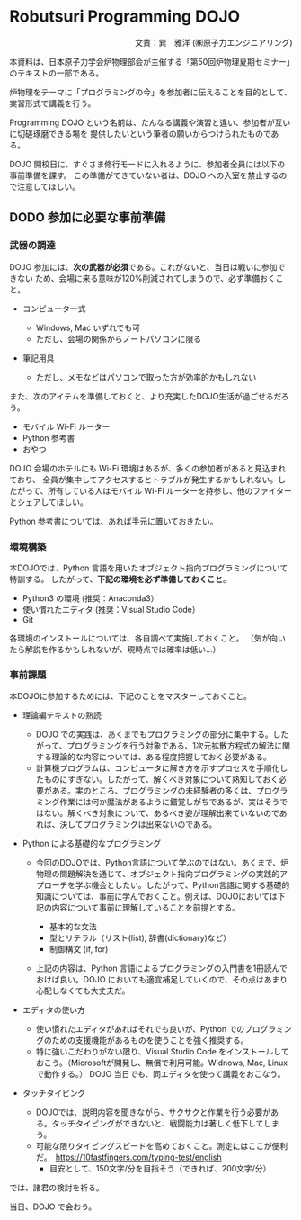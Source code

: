 # Robutsuri Programming DOJO

<div style="text-align: right;">
文責：巽　雅洋 (㈱原子力エンジニアリング)
</div>

本資料は、日本原子力学会炉物理部会が主催する「第50回炉物理夏期セミナー」のテキストの一部である。

炉物理をテーマに「プログラミングの今」を参加者に伝えることを目的として、実習形式で講義を行う。

Programming DOJO という名前は、たんなる講義や演習と違い、参加者が互いに切磋琢磨できる場を
提供したいという筆者の願いからつけられたものである。

DOJO 開校日に、すぐさま修行モードに入れるように、参加者全員には以下の事前準備を課す。
この準備ができていない者は、DOJO への入室を禁止するので注意してほしい。

## DODO 参加に必要な事前準備

### 武器の調達
DOJO 参加には、**次の武器が必須**である。これがないと、当日は戦いに参加できない
ため、会場に来る意味が120%削減されてしまうので、必ず準備おくこと。

+ コンピュータ一式
   - Windows, Mac いずれでも可
   - ただし、会場の関係からノートパソコンに限る

+ 筆記用具
   - ただし、メモなどはパソコンで取った方が効率的かもしれない

また、次のアイテムを準備しておくと、より充実したDOJO生活が過ごせるだろう。

+ モバイル Wi-Fi ルーター
+ Python 参考書
+ おやつ

DOJO 会場のホテルにも Wi-Fi 環境はあるが、多くの参加者があると見込まれており、
全員が集中してアクセスするとトラブルが発生するかもしれない。したがって、所有している人はモバイル Wi-Fi ルーターを持参し、他のファイターとシェアしてほしい。

Python 参考書については、あれば手元に置いておきたい。


### 環境構築

本DOJOでは、Python 言語を用いたオブジェクト指向プログラミングについて特訓する。
したがって、**下記の環境を必ず準備しておくこと**。

+ Python3 の環境 (推奨：Anaconda3）
+ 使い慣れたエディタ (推奨：Visual Studio Code）
+ Git

各環境のインストールについては、各自調べて実施しておくこと。
（気が向いたら解説を作るかもしれないが、現時点では確率は低い…）

### 事前課題

本DOJOに参加するためには、下記のことをマスターしておくこと。

+ 理論編テキストの熟読
    - DOJO での実践は、あくまでもプログラミングの部分に集中する。したがって、プログラミングを行う対象である、1次元拡散方程式の解法に関する理論的な内容については、ある程度把握しておく必要がある。
    - 計算機プログラムは、コンピュータに解き方を示すプロセスを手順化したものにすぎない。したがって、解くべき対象について熟知しておく必要がある。実のところ、プログラミングの未経験者の多くは、プログラミング作業には何か魔法があるように錯覚しがちであるが、実はそうではない。解くべき対象について、あるべき姿が理解出来ていないのであれば、決してプログラミングは出来ないのである。

+ Python による基礎的なプログラミング
    - 今回のDOJOでは、Python言語について学ぶのではない。あくまで、炉物理の問題解決を通じて、オブジェクト指向プログラミングの実践的アプローチを学ぶ機会としたい。したがって、Python言語に関する基礎的知識については、事前に学んでおくこと。例えば、DOJOにおいては下記の内容について事前に理解していることを前提とする。
        - 基本的な文法
        - 型とリテラル（リスト(list), 辞書(dictionary)など）
        - 制御構文 (if, for)
    
    - 上記の内容は、Python 言語によるプログラミングの入門書を1冊読んでおけば良い。DOJO においても適宜補足していくので、その点はあまり心配しなくても大丈夫だ。

+ エディタの使い方
    - 使い慣れたエディタがあればそれでも良いが、Python でのプログラミングのための支援機能があるものを使うことを強く推奨する。
    - 特に強いこだわりがない限り、Visual Studio Code をインストールしておこう。（Microsoftが開発し、無償で利用可能。Widnows, Mac, Linux で動作する。） DOJO 当日でも、同エディタを使って講義をおこなう。

+ タッチタイピング
    - DOJOでは、説明内容を聞きながら、サクサクと作業を行う必要がある。タッチタイピングができないと、戦闘能力は著しく低下してしまう。
    - 可能な限りタイピングスピードを高めておくこと。測定にはここが便利だ。　https://10fastfingers.com/typing-test/english
        - 目安として、150文字/分を目指そう（できれば、200文字/分）



では、諸君の検討を祈る。

当日、DOJO で会おう。